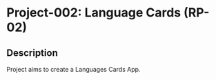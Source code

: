 

# Project-002: Language Cards (RP-02)

## Description

Project aims to create a Languages Cards App.

